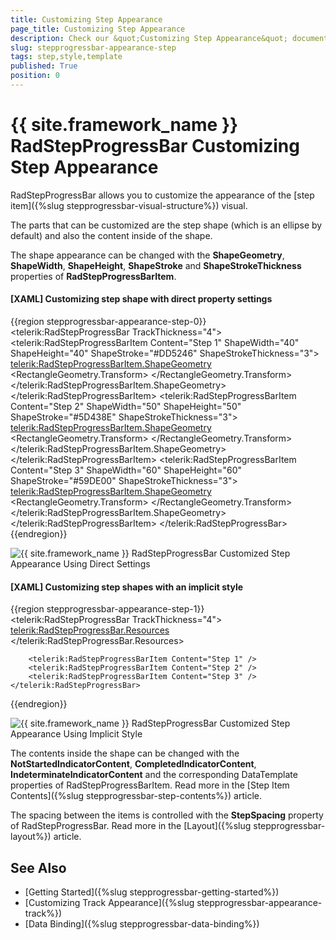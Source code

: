 ```yaml
---
title: Customizing Step Appearance
page_title: Customizing Step Appearance
description: Check our &quot;Customizing Step Appearance&quot; documentation article for the RadStepProgressBar control.
slug: stepprogressbar-appearance-step
tags: step,style,template
published: True
position: 0
---
```


# {{ site.framework_name }} RadStepProgressBar Customizing Step Appearance

RadStepProgressBar allows you to customize the appearance of the [step item]({%slug stepprogressbar-visual-structure%}) visual.

The parts that can be customized are the step shape (which is an ellipse by default) and also the content inside of the shape.

The shape appearance can be changed with the __ShapeGeometry__, __ShapeWidth__, __ShapeHeight__, __ShapeStroke__ and __ShapeStrokeThickness__ properties of __RadStepProgressBarItem__.

#### __[XAML] Customizing step shape with direct property settings__
{{region stepprogressbar-appearance-step-0}}
	<telerik:RadStepProgressBar TrackThickness="4">            
		<telerik:RadStepProgressBarItem Content="Step 1"
										ShapeWidth="40" ShapeHeight="40"
										ShapeStroke="#DD5246" ShapeStrokeThickness="3">                
			<telerik:RadStepProgressBarItem.ShapeGeometry>
				<RectangleGeometry Rect="0,0,1,1">
					<RectangleGeometry.Transform>
						<RotateTransform Angle="-60" />
					</RectangleGeometry.Transform>
				</RectangleGeometry>
			</telerik:RadStepProgressBarItem.ShapeGeometry>
		</telerik:RadStepProgressBarItem>
		<telerik:RadStepProgressBarItem Content="Step 2"
										ShapeWidth="50" ShapeHeight="50"
										ShapeStroke="#5D438E" ShapeStrokeThickness="3">
			<telerik:RadStepProgressBarItem.ShapeGeometry>
				<RectangleGeometry Rect="0,0,1,1">
					<RectangleGeometry.Transform>
						<RotateTransform Angle="60" />
					</RectangleGeometry.Transform>
				</RectangleGeometry>
			</telerik:RadStepProgressBarItem.ShapeGeometry>
		</telerik:RadStepProgressBarItem>
		<telerik:RadStepProgressBarItem Content="Step 3"
										ShapeWidth="60" ShapeHeight="60"
										ShapeStroke="#59DE00" ShapeStrokeThickness="3">
			<telerik:RadStepProgressBarItem.ShapeGeometry>
				<RectangleGeometry Rect="0,0,1,1">
					<RectangleGeometry.Transform>
						<RotateTransform Angle="120" />
					</RectangleGeometry.Transform>
				</RectangleGeometry>
			</telerik:RadStepProgressBarItem.ShapeGeometry>
		</telerik:RadStepProgressBarItem>
	</telerik:RadStepProgressBar>
{{endregion}}

![{{ site.framework_name }} RadStepProgressBar Customized Step Appearance Using Direct Settings](images/stepprogressbar-appearance-step-0.png)

#### __[XAML] Customizing step shapes with an implicit style__
{{region stepprogressbar-appearance-step-1}}
	<telerik:RadStepProgressBar TrackThickness="4">
		<telerik:RadStepProgressBar.Resources>
			<Style TargetType="telerik:RadStepProgressBarItem">
				<Setter Property="ShapeGeometry">
					<Setter.Value>
						<RectangleGeometry Rect="0,0,1,1">
							<RectangleGeometry.Transform>
								<RotateTransform Angle="45" />
							</RectangleGeometry.Transform>
						</RectangleGeometry>
					</Setter.Value>
				</Setter>
				<Setter Property="ShapeWidth" Value="50" />
				<Setter Property="ShapeHeight" Value="50" />
				<Setter Property="ShapeStroke" Value="#DD5246"/>
				<Setter Property="ShapeStrokeThickness" Value="3" />
			</Style>
		</telerik:RadStepProgressBar.Resources>  
		
		<telerik:RadStepProgressBarItem Content="Step 1" />
		<telerik:RadStepProgressBarItem Content="Step 2" />
		<telerik:RadStepProgressBarItem Content="Step 3" />
	</telerik:RadStepProgressBar>
{{endregion}}

![{{ site.framework_name }} RadStepProgressBar Customized Step Appearance Using Implicit Style](images/stepprogressbar-appearance-step-1.png)

The contents inside the shape can be changed with the __NotStartedIndicatorContent__, __CompletedIndicatorContent__, __IndeterminateIndicatorContent__ and the corresponding DataTemplate properties of RadStepProgressBarItem. Read more in the [Step Item Contents]({%slug stepprogressbar-step-contents%}) article.

The spacing between the items is controlled with the __StepSpacing__ property of RadStepProgressBar. Read more in the [Layout]({%slug stepprogressbar-layout%}) article.

## See Also
* [Getting Started]({%slug stepprogressbar-getting-started%})
* [Customizing Track Appearance]({%slug stepprogressbar-appearance-track%})
* [Data Binding]({%slug stepprogressbar-data-binding%})